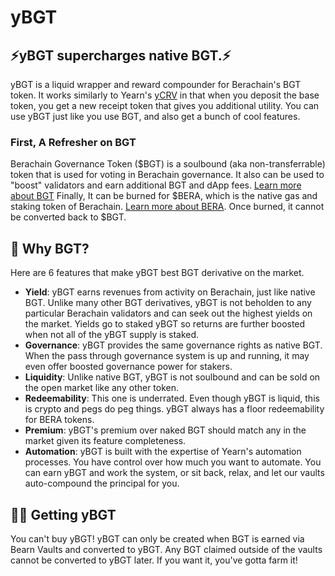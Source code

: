 # yBGT

## :zap:**yBGT supercharges native BGT.**:zap:

yBGT is a liquid wrapper and reward compounder for Berachain's BGT token. It works similarly to Yearn's [yCRV](https://docs.yearn.fi/getting-started/products/ylockers/ycrv/overview) in that when you deposit the base token, you get a new receipt token that gives you additional utility. You can use yBGT just like you use BGT, and also get a bunch of cool features.

### First, A Refresher on BGT

Berachain Governance Token (\$BGT) is a soulbound (aka non-transferrable) token that is used for voting in Berachain governance. It also can be used to "boost" validators and earn additional BGT and dApp fees. [Learn more about BGT](https://docs.berachain.com/learn/pol/tokens/bgt) Finally, It can be burned for \$BERA, which is the native gas and staking token of Berachain. [Learn more about BERA](https://docs.berachain.com/learn/help/glossary#bera-token). Once burned, it cannot be converted back to \$BGT.

## 🤔 Why BGT?

Here are 6 features that make yBGT best BGT derivative on the market.

- **Yield**: yBGT earns revenues from activity on Berachain, just like native BGT. Unlike many other BGT derivatives, yBGT is not beholden to any particular Berachain validators and can seek out the highest yields on the market. Yields go to staked yBGT so returns are further boosted when not all of the yBGT supply is staked.
- **Governance**: yBGT provides the same governance rights as native BGT. When the pass through governance system is up and running, it may even offer boosted governance power for stakers.
- **Liquidity**: Unlike native BGT, yBGT is not soulbound and can be sold on the open market like any other token.
- **Redeemability**: This one is underrated. Even though yBGT is liquid, this is crypto and pegs do peg things. yBGT always has a floor redeemability for BERA tokens.
- **Premium**: yBGT's premium over naked BGT should match any in the market given its feature completeness.
- **Automation**: yBGT is built with the expertise of Yearn's automation processes. You have control over how much you want to automate. You can earn yBGT and work the system, or sit back, relax, and let our vaults auto-compound the principal for you.

## 🧑‍🌾 Getting yBGT

You can't buy yBGT! yBGT can only be created when BGT is earned via Bearn Vaults and converted to yBGT. Any BGT claimed outside of the vaults cannot be converted to yBGT later. If you want it, you've gotta farm it!
